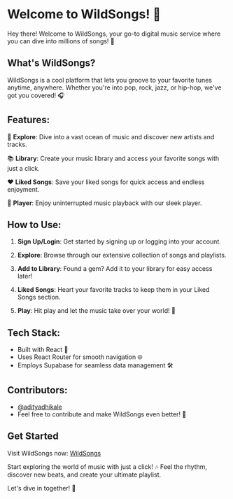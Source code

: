 # Welcome to WildSongs! 🎵

Hey there! Welcome to WildSongs, your go-to digital music service where you can dive into millions of songs! 🌟

## What's WildSongs?

WildSongs is a cool platform that lets you groove to your favorite tunes anytime, anywhere. Whether you're into pop, rock, jazz, or hip-hop, we've got you covered! 🎧

## Features:

🎉 **Explore**: Dive into a vast ocean of music and discover new artists and tracks.

📚 **Library**: Create your music library and access your favorite songs with just a click.

❤️ **Liked Songs**: Save your liked songs for quick access and endless enjoyment.

🎵 **Player**: Enjoy uninterrupted music playback with our sleek player.

## How to Use:

1. **Sign Up/Login**: Get started by signing up or logging into your account.

2. **Explore**: Browse through our extensive collection of songs and playlists.

3. **Add to Library**: Found a gem? Add it to your library for easy access later!

4. **Liked Songs**: Heart your favorite tracks to keep them in your Liked Songs section.

5. **Play**: Hit play and let the music take over your world! 🚀

## Tech Stack:

- Built with React 🚀
- Uses React Router for smooth navigation 🌐
- Employs Supabase for seamless data management 🛠️

## Contributors:

- [@adityadhikale](https://github.com/adityadhikale)
- Feel free to contribute and make WildSongs even better! 🌟


## Get Started

Visit WildSongs now: [WildSongs](https://wildsongs.netlify.app/)

Start exploring the world of music with just a click! 🎶 Feel the rhythm, discover new beats, and create your ultimate playlist.

Let's dive in together! 🚀
